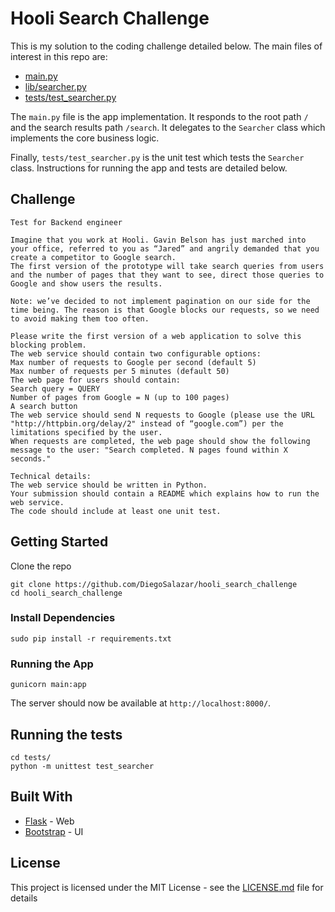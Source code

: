 # Hooli Search Challenge

This is my solution to the coding challenge detailed below. The main files of interest in this repo are:

 - [main.py](https://github.com/DiegoSalazar/hooli_search_challenge/blob/master/main.py)
 - [lib/searcher.py](https://github.com/DiegoSalazar/hooli_search_challenge/blob/master/lib/searcher.py)
 - [tests/test_searcher.py](https://github.com/DiegoSalazar/hooli_search_challenge/blob/master/tests/test_searcher.py)

The `main.py` file is the app implementation. It responds to the root path `/` and the search results path `/search`. It delegates to the `Searcher` class which implements the core business logic.

Finally, `tests/test_searcher.py` is the unit test which tests the `Searcher` class. Instructions for running the app and tests are detailed below.

## Challenge

```
Test for Backend engineer

Imagine that you work at Hooli. Gavin Belson has just marched into your office, referred to you as “Jared” and angrily demanded that you create a competitor to Google search. 
The first version of the prototype will take search queries from users and the number of pages that they want to see, direct those queries to Google and show users the results.

Note: we’ve decided to not implement pagination on our side for the time being. The reason is that Google blocks our requests, so we need to avoid making them too often. 

Please write the first version of a web application to solve this blocking problem.
The web service should contain two configurable options: 
Max number of requests to Google per second (default 5)
Max number of requests per 5 minutes (default 50)
The web page for users should contain:
Search query = QUERY
Number of pages from Google = N (up to 100 pages)
A search button
The web service should send N requests to Google (please use the URL "http://httpbin.org/delay/2" instead of “google.com”) per the limitations specified by the user.
When requests are completed, the web page should show the following message to the user: "Search completed. N pages found within X seconds."

Technical details:
The web service should be written in Python.
Your submission should contain a README which explains how to run the web service.
The code should include at least one unit test.
```

## Getting Started

Clone the repo

```
git clone https://github.com/DiegoSalazar/hooli_search_challenge
cd hooli_search_challenge
```

### Install Dependencies

```
sudo pip install -r requirements.txt
```

### Running the App

```
gunicorn main:app
```

The server should now be available at `http://localhost:8000/`.

## Running the tests

```
cd tests/
python -m unittest test_searcher
```

## Built With

* [Flask](http://flask.pocoo.org/) - Web
* [Bootstrap](http://getbootstrap.com/) - UI

## License

This project is licensed under the MIT License - see the [LICENSE.md](LICENSE.md) file for details
